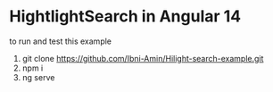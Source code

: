# HightlightSearch in Angular 14

to run and test this example 
1. git clone https://github.com/Ibni-Amin/Hilight-search-example.git
2. npm i 
3. ng serve
